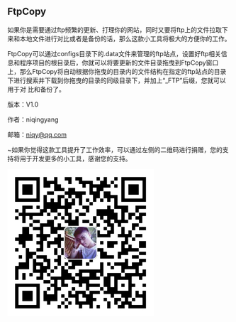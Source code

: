 ## FtpCopy

如果你是需要通过ftp频繁的更新、打理你的网站，同时又要将ftp上的文件拉取下来和本地文件进行对比或者是备份的话，那么这款小工具将极大的方便你的工作。

FtpCopy可以通过configs目录下的.data文件来管理的ftp站点，设置好ftp相关信息和程序项目的根目录后，你就可以将要更新的文件目录拖曳到FtpCopy窗口上，那么FtpCopy将自动根据你拖曳的目录内的文件结构在指定的ftp站点的目录下进行搜索并下载到你拖曳的目录的同级目录下，并加上“_FTP”后缀，您就可以用于对
比和备份了。

版本：V1.0

作者：niqingyang

邮箱：niqy@qq.com

~如果你觉得这款工具提升了工作效率，可以通过左侧的二维码进行捐赠，您的支持将用于开发更多的小工具，感谢您的支持。

![](https://raw.githubusercontent.com/niqingyang/FtpCopy/master/qrcode.png)